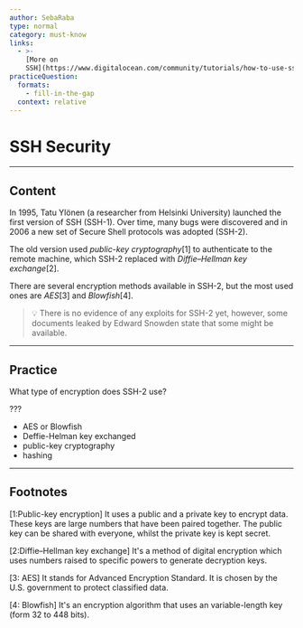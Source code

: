```yaml
---
author: SebaRaba
type: normal
category: must-know
links:
  - >-
    [More on
    SSH](https://www.digitalocean.com/community/tutorials/how-to-use-ssh-to-connect-to-a-remote-server-in-ubuntu){website}
practiceQuestion:
  formats:
    - fill-in-the-gap
  context: relative
---
```


# SSH Security

---

## Content

In 1995, Tatu Ylönen (a researcher from Helsinki University) launched the first version of SSH (SSH-1). Over time, many bugs were discovered and in 2006 a new set of Secure Shell protocols was adopted (SSH-2).

The old version used _public-key cryptography_[1] to authenticate to the remote machine, which SSH-2 replaced with _Diffie–Hellman key exchange_[2].

There are several encryption methods available in SSH-2, but the most used ones are _AES_[3] and _Blowfish_[4].

> 💡 There is no evidence of any exploits for SSH-2 yet, however, some documents leaked by Edward Snowden state that some might be available.

---

## Practice

What type of encryption does SSH-2 use?

???

- AES or Blowfish
- Deffie-Helman key exchanged
- public-key cryptography
- hashing

---

## Footnotes

[1:Public-key encryption]
It uses a public and a private key to encrypt data. These keys are large numbers that have been paired together. The public key can be shared with everyone, whilst the private key is kept secret.

[2:Diffie–Hellman key exchange]
It's a method of digital encryption which uses numbers raised to specific powers to generate decryption keys.

[3: AES]
It stands for Advanced Encryption Standard. It is chosen by the U.S. government to protect classified data.

[4: Blowfish]
It's an encryption algorithm that uses an variable-length key (form 32 to 448 bits).

